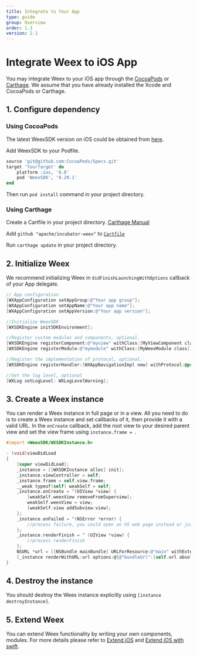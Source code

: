 ```yaml
---
title: Integrate to Your App
type: guide
group: Overview
order: 1.3
version: 2.1
---
```


<!-- toc -->

# Integrate Weex to iOS App

You may integrate Weex to your iOS app through the [CocoaPods](https://cocoapods.org/) or [Carthage](https://github.com/Carthage/Carthage). We assume that you have already installed the Xcode and CocoaPods or Carthage.

## 1. Configure dependency 

### Using CocoaPods

The latest WeexSDK version on iOS could be obtained from [here](https://cocoapods.org/pods/WeexSDK).

Add WeexSDK to your Podfile.

```ruby
source 'git@github.com:CocoaPods/Specs.git'
target 'YourTarget' do
    platform :ios, '8.0'
    pod 'WeexSDK', '0.20.1'
end
```

Then run `pod install` command in your project directory.
	
### Using Carthage

Create a Cartfile in your project directory. [Carthage Manual](https://github.com/Carthage/Carthage#adding-frameworks-to-an-application)

Add `github "apache/incubator-weex"` to [`Cartfile`](https://github.com/Carthage/Carthage/blob/master/Documentation/Artifacts.md#cartfile)

Run `carthage update` in your project directory.

## 2. Initialize Weex

We recommend initializing Weex in `didFinishLaunchingWithOptions` callback of your App delegate.

```Objective-C
// App configuration
[WXAppConfiguration setAppGroup:@"Your app group"];
[WXAppConfiguration setAppName:@"Your app name"];
[WXAppConfiguration setAppVersion:@"Your app version"];

//Initialize WeexSDK
[WXSDKEngine initSDKEnvironment];

//Register custom modules and components, optional.
[WXSDKEngine registerComponent:@"myview" withClass:[MyViewComponent class]];
[WXSDKEngine registerModule:@"mymodule" withClass:[MyWeexModule class]];

//Register the implementation of protocol, optional.
[WXSDKEngine registerHandler:[WXAppNavigationImpl new] withProtocol:@protocol(WXNavigationProtocol)];

//Set the log level, optional
[WXLog setLogLevel: WXLogLevelWarning];
```

## 3. Create a Weex instance

You can render a Weex instance in full page or in a view. All you need to do is to create a Weex instance and set callbacks of it, then provide it with a valid URL. In the `onCreate` callback, add the root view to your desired parent view and set the view frame using `instance.frame = `.

```Objective-C
#import <WeexSDK/WXSDKInstance.h>

- (void)viewDidLoad
{
    [super viewDidLoad];
    _instance = [[WXSDKInstance alloc] init];
    _instance.viewController = self;
    _instance.frame = self.view.frame;
    __weak typeof(self) weakSelf = self;
    _instance.onCreate = ^(UIView *view) {
        [weakSelf.weexView removeFromSuperview];
        weakSelf.weexView = view;
        [weakSelf.view addSubview:view];
    };
    _instance.onFailed = ^(NSError *error) {
        //process failure, you could open an h5 web page instead or just show the error.
    };
    _instance.renderFinish = ^ (UIView *view) {
        //process renderFinish
    };
    NSURL *url = [[NSBundle mainBundle] URLForResource:@"main" withExtension:@"js"];
    [_instance renderWithURL:url options:@{@"bundleUrl":[self.url absoluteString]} data:nil];
}
```

## 4. Destroy the instance

You should destroy the Weex instance explicitly using `[instance destroyInstance]`.

## 5. Extend Weex

You can extend Weex functionality by writing your own components, modules. For more details please refer to [Extend iOS](../extend/extend-ios.html) and [Extend iOS with swift](../extend/extend-ios-with-swift.html).
